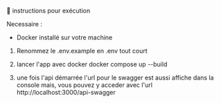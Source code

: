 🚀 instructions pour exécution

Necessaire :
- Docker installé sur votre machine

1. Renommez le .env.example en .env tout court
2. lancer l'app avec docker
docker compose up --build

3. une fois l'api démarrée l'url pour le swagger est aussi affiche dans la console mais, vous pouvez y acceder avec l'url  http://localhost:3000/api-swagger 
